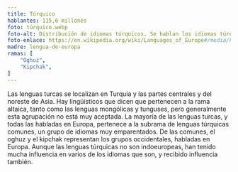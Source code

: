 ```yaml
---
title: Túrquico
hablantes: 115,6 millones
foto: túrquico.webp
foto-alt: Distribución de idiomas túrquicos. Se hablan los idiomas túrquicos desde Turquía (y algunos de sus vecinos occidentales) hacia los países centro asiáticos, y también hasta el norte-este de Rusia y el sur de Iran.
foto-enlace: https://en.wikipedia.org/wiki/Languages_of_Europe#/media/File:Turkic_Languages_distribution_map.png
madre: lengua-de-europa
ramas: [
    "Oghuz",
    "Kipchak",
]
---
```


Las lenguas turcas se localizan en Turquía y las partes centrales y del noreste de Asia. Hay lingüísticos que dicen que pertenecen a la rama altaica, tanto como las lenguas mongólicas y tunguses, pero generalmente esta agrupación no está muy aceptada. La mayoría de las lenguas turcas, y todas las habladas en Europa, pertenece a la subrama de lenguas túrquicas comunes, un grupo de idiomas muy emparentados. De las comunes, el oghuz y el kipchak representan los grupos occidentales, habladas en Europa. Aunque las lenguas túrquicas no son indoeuropeas, han tenido mucha influencia en varios de los idiomas que son, y recibido influencia también.